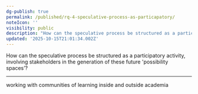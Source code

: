 ```yaml
---
dg-publish: true
permalink: /published/rq-4-speculative-process-as-particapatory/
noteIcon: ''
visibility: public
description: "How can the speculative process be structured as a participatory activity, involving stakeholders in the generation of these future 'possibility spaces’?\_\n\n---\n"
updated: '2025-10-15T21:01:34.002Z'
---
```


How can the speculative process be structured as a participatory activity, involving stakeholders in the generation of these future 'possibility spaces’? 

---

working with communities of learning inside and outside academia
